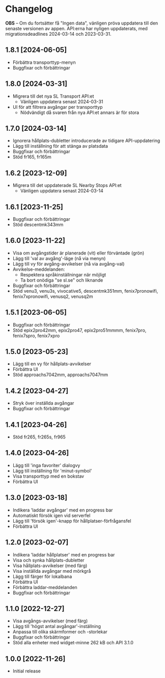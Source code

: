 # Changelog

**OBS** – Om du fortsätter få "Ingen data", vänligen pröva uppdatera till den senaste versionen av appen. API:erna har nyligen uppdaterats, med migrationsdeadlines 2024-03-14 och 2023-03-31.

## 1.8.1 [2024-06-05]

- Förbättra transporttyp-menyn
- Buggfixar och förbättringar

## 1.8.0 [2024-03-31]

- Migrera till det nya SL Transport API:et
  - Vänligen uppdatera senast 2024-03-31
- UI för att filtrera avgångar per transporttyp
  - Nödvändigt då svaren från nya API:et annars är för stora

## 1.7.0 [2024-03-14]

- Ignorera hållplats-dubletter introducerade av tidigare API-uppdatering
- Lägg till inställning för att stänga av platsdata
- Buggfixar och förbättringar
- Stöd fr165, fr165m

## 1.6.2 [2023-12-09]

- Migrera till det uppdaterade SL Nearby Stops API:et
  - Vänligen uppdatera senast 2024-03-14

## 1.6.1 [2023-11-25]

- Buggfixar och förbättringar
- Stöd descentmk343mm

## 1.6.0 [2023-11-22]

- Visa om avgångstider är planerade (vit) eller förväntade (grön)
- Lägg till 'val av avgång'-läge (nå via menyn)
- Lägg till vy för avgång-avvikelser (nå via avgång-val)
- Avvikelse-meddelanden:
  - Respektera språkinställningar när möjligt
  - Ta bort onödiga "se sl.se" och liknande
- Buggfixar och förbättringar
- Stöd venu3, venu3s, vivocative5, descentmk351mm, fenix7pronowifi, fenix7xpronowifi, venusq2, venusq2m

## 1.5.1 [2023-06-05]

- Buggfixar och förbättringar
- Stöd epix2pro42mm, epix2pro47, epix2pro51mmmm, fenix7pro, fenix7spro, fenix7xpro

## 1.5.0 [2023-05-23]

- Lägg till en vy för hållplats-avvikelser
- Förbättra UI
- Stöd approachs7042mm, approachs7047mm

## 1.4.2 [2023-04-27]

- Stryk över inställda avgångar
- Buggfixar och förbättringar

## 1.4.1 [2023-04-26]

- Stöd fr265, fr265s, fr965

## 1.4.0 [2023-04-26]

- Lägg till 'inga favoriter' dialogvy
- Lägg till inställning för 'minut-symbol'
- Visa transporttyp med en bokstav
- Förbättra UI

## 1.3.0 [2023-03-18]

- Indikera 'laddar avgångar' med en progress bar
- Automatiskt försök igen vid serverfel
- Lägg till 'försök igen'-knapp för hållplatser-förfrågansfel
- Förbättra UI

## 1.2.0 [2023-02-07]

- Indikera 'laddar hållplatser' med en progress bar
- Visa och synka hållplats-dubletter
- Visa hållplats-avvikelser (med färg)
- Visa inställda avgångar med mörkgrå
- Lägg till färger för lokalbana
- Förbättra UI
- Förbättra laddar-meddelanden
- Buggfixar och förbättringar

## 1.1.0 [2022-12-27]

- Visa avgångs-avvikelser (med färg)
- Lägg till 'högst antal avgångar'-inställning
- Anpassa till olika skärmformer och -storlekar
- Buggfixar och förbättringar
- Stöd alla enheter med widget-minne 262 kB och API 3.1.0

## 1.0.0 [2022-11-26]

- Initial release

